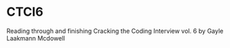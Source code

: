 # CTCI6

Reading through and finishing Cracking the Coding Interview vol. 6 by Gayle Laakmann Mcdowell

